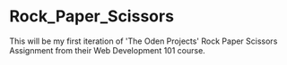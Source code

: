 # Rock_Paper_Scissors
This will be my first iteration of 'The Oden Projects' Rock Paper Scissors Assignment from their Web Development 101 course.
